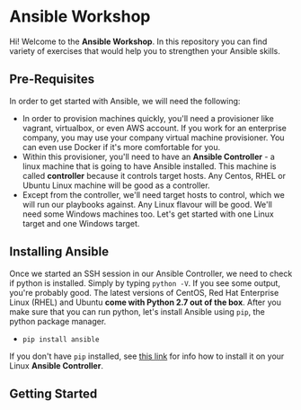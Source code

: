 # Ansible Workshop

Hi! Welcome to the **Ansible Workshop**. In this repository you can find variety of exercises that would help you to strengthen your Ansible skills.

## Pre-Requisites

In order to get started with Ansible, we will need the following:

- In order to provision machines quickly, you'll need a provisioner like vagrant, virtualbox, or even AWS account. If you work for an enterprise company, you may use your company virtual machine provisioner. You can even use Docker if it's more comfortable for you.
- Within this provisioner, you'll need to have an **Ansible Controller** - a linux machine that is going to have Ansible installed. This machine is called **controller** because it controls target hosts. Any Centos, RHEL or Ubuntu Linux machine will be good as a controller.
- Except from the controller, we'll need target hosts to control, which we will run our playbooks against. Any Linux flavour will be good. We'll need some Windows machines too. Let's get started with one Linux target and one Windows target.

## Installing Ansible

Once we started an SSH session in our Ansible Controller, we need to check if python is installed. Simply by typing `python -V`. If you see some output, you're probably good. The latest versions of CentOS, Red Hat Enterprise Linux (RHEL) and Ubuntu **come with Python 2.7 out of the box**.
After you make sure that you can run python, let's install Ansible using `pip`, the python package manager.
- `pip install ansible`

If you don't have `pip` installed, see [this link](https://pip.pypa.io/en/stable/installing/) for info how to install it on your Linux **Ansible Controller**.

## Getting Started

